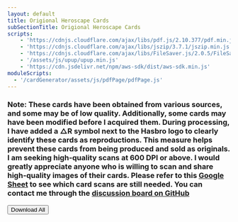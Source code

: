 ```yaml
---
layout: default
title: Origional Heroscape Cards
subSectionTitle: Origional Heroscape Cards
scripts: 
    - 'https://cdnjs.cloudflare.com/ajax/libs/pdf.js/2.10.377/pdf.min.js'
    - 'https://cdnjs.cloudflare.com/ajax/libs/jszip/3.7.1/jszip.min.js'
    - 'https://cdnjs.cloudflare.com/ajax/libs/FileSaver.js/2.0.5/FileSaver.min.js'
    - '/assets/js/upup/upup.min.js'
    - 'https://cdn.jsdelivr.net/npm/aws-sdk/dist/aws-sdk.min.js'
moduleScripts:
  - '/cardGenerator/assets/js/pdfPage/pdfPage.js'
---
```

<input id="cardType" type="hidden" value="Standard_Army_Card" />
<section>
    <h3>Note: These cards have been obtained from various sources, and some may be of low quality. Additionally, some cards may have 
        been modified before I acquired them. During processing, I have added a △R symbol next to the Hasbro logo to clearly identify 
        these cards as reproductions. This measure helps prevent these cards from being produced and sold as originals. I am seeking 
        high-quality scans at 600 DPI or above. I would greatly appreciate anyone who is willing to scan and share high-quality images 
        of their cards. Please refer to this 
        <a href="https://docs.google.com/spreadsheets/d/1krZZ8-Vqw29URCuTV1TqgFdFICMtGWUQPmpFTLoKcZE/edit?usp=sharing">Google Sheet</a> 
        to see which card scans are still needed. You can contact me through the 
        <a href="https://github.com/abnoba12/HeroscapeIndexCardBuilder/discussions">discussion board on GitHub</a>
    </h3>
</section>
<button id="download-all">Download All<span class="spinner" id="spinner"></span></button>
<div class="container">
  <div class="row" id="pdf-gallery">
      <!-- Thumbnails will be dynamically added here -->
  </div>
</div>